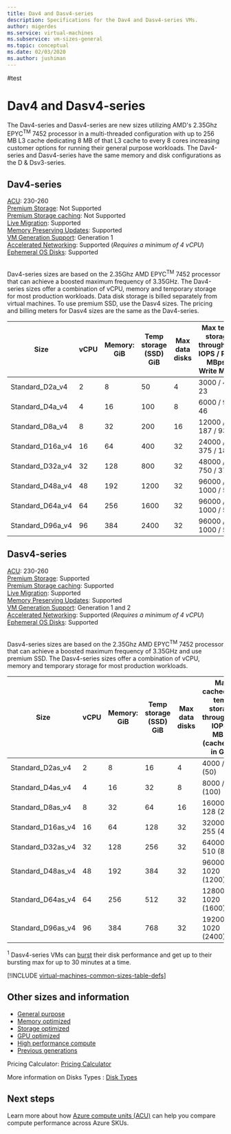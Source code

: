 ```yaml
---
title: Dav4 and Dasv4-series
description: Specifications for the Dav4 and Dasv4-series VMs.
author: migerdes
ms.service: virtual-machines
ms.subservice: vm-sizes-general
ms.topic: conceptual
ms.date: 02/03/2020
ms.author: jushiman
---
```

#test
# Dav4 and Dasv4-series

The Dav4-series and Dasv4-series are new sizes utilizing AMD's 2.35Ghz EPYC<sup>TM</sup> 7452 processor in a multi-threaded configuration with up to 256 MB L3 cache dedicating 8 MB of that L3 cache to every 8 cores increasing customer options for running their general purpose workloads. The Dav4-series and Dasv4-series have the same memory and disk configurations as the D & Dsv3-series.

## Dav4-series

[ACU](acu.md): 230-260<br>
[Premium Storage](premium-storage-performance.md): Not Supported<br>
[Premium Storage caching](premium-storage-performance.md): Not Supported<br>
[Live Migration](maintenance-and-updates.md): Supported<br>
[Memory Preserving Updates](maintenance-and-updates.md): Supported<br>
[VM Generation Support](generation-2.md): Generation 1<br>
[Accelerated Networking](../virtual-network/create-vm-accelerated-networking-cli.md): Supported (*Requires a minimum of 4 vCPU*)<br>
[Ephemeral OS Disks](ephemeral-os-disks.md): Supported <br>
<br>

Dav4-series sizes are based on the 2.35Ghz AMD EPYC<sup>TM</sup> 7452 processor that can achieve a boosted maximum frequency of 3.35GHz. The Dav4-series sizes offer a combination of vCPU, memory and temporary storage for most production workloads. Data disk storage is billed separately from virtual machines. To use premium SSD, use the Dasv4 sizes. The pricing and billing meters for Dasv4 sizes are the same as the Dav4-series.

| Size | vCPU | Memory: GiB | Temp storage (SSD) GiB | Max data disks | Max temp storage throughput: IOPS / Read MBps / Write MBps | Max NICs | Expected network bandwidth (Mbps) |
|-----|-----|-----|-----|-----|-----|-----|-----|
| Standard_D2a_v4 |  2  | 8  | 50  | 4  | 3000 / 46 / 23   | 2 | 800 |
| Standard_D4a_v4 |  4  | 16 | 100 | 8  | 6000 / 93 / 46   | 2 | 1600 |
| Standard_D8a_v4 |  8  | 32 | 200 | 16 | 12000 / 187 / 93 | 4 | 3200 |
| Standard_D16a_v4|  16 | 64 | 400 |32  | 24000 / 375 / 187 |8 | 6400 |
| Standard_D32a_v4|  32 | 128| 800 | 32 | 48000 / 750 / 375 |8 | 12800 |
| Standard_D48a_v4| 48 | 192| 1200 | 32 | 96000 / 1000 / 500 | 8 | 19200 |
| Standard_D64a_v4| 64 | 256 | 1600 | 32 | 96000 / 1000 / 500 | 8 | 25600 |
| Standard_D96a_v4| 96 | 384 | 2400 | 32 | 96000 / 1000 / 500 | 8 | 32000 |

## Dasv4-series

[ACU](acu.md): 230-260<br>
[Premium Storage](premium-storage-performance.md): Supported<br>
[Premium Storage caching](premium-storage-performance.md): Supported<br>
[Live Migration](maintenance-and-updates.md): Supported<br>
[Memory Preserving Updates](maintenance-and-updates.md): Supported<br>
[VM Generation Support](generation-2.md): Generation 1 and 2<br>
[Accelerated Networking](../virtual-network/create-vm-accelerated-networking-cli.md): Supported (*Requires a minimum of 4 vCPU*)<br>
[Ephemeral OS Disks](ephemeral-os-disks.md): Supported <br>
<br>

Dasv4-series sizes are based on the 2.35Ghz AMD EPYC<sup>TM</sup> 7452 processor that can achieve a boosted maximum frequency of 3.35GHz and use premium SSD. The Dasv4-series sizes offer a combination of vCPU, memory and temporary storage for most production workloads.

| Size | vCPU | Memory: GiB | Temp storage (SSD) GiB | Max data disks | Max cached and temp storage throughput: IOPS / MBps (cache size in GiB) | Max uncached disk throughput: IOPS / MBps |  Max burst uncached disk throughput: IOPS/MBps<sup>1</sup> | Max NICs | Expected network bandwidth (Mbps) |
|-----|-----|-----|-----|-----|-----|-----|-----|-----|-----|
| Standard_D2as_v4|2|8|16|4|4000 / 32 (50)|3200 / 48| 4000/200 | 2 | 800 |
| Standard_D4as_v4|4|16|32|8|8000 / 64 (100)|6400 / 96| 8000/200 |2 | 1600 |
| Standard_D8as_v4|8|32|64|16|16000 / 128 (200)|12800 / 192| 16000/400 |4 | 3200 |
| Standard_D16as_v4|16|64|128|32|32000 / 255 (400)|25600 / 384| 32000/800 |8 | 6400 |
| Standard_D32as_v4|32|128|256|32|64000 / 510 (800)|51200 / 768| 64000/1600 |8 | 12800 |
| Standard_D48as_v4|48|192|384|32|96000 / 1020 (1200)|76800 / 1148| 80000/2000 |8 | 19200 |
| Standard_D64as_v4|64|256|512|32|128000 / 1020 (1600)|80000 / 1200| 80000/2000 |8 | 25600 | 
| Standard_D96as_v4|96|384|768|32|192000 / 1020 (2400)|80000 / 1200| 80000/2000 |8 | 32000 |

<sup>1</sup>  Dasv4-series VMs can [burst](./disk-bursting.md) their disk performance and get up to their bursting max for up to 30 minutes at a time.

[!INCLUDE [virtual-machines-common-sizes-table-defs](../../includes/virtual-machines-common-sizes-table-defs.md)]

## Other sizes and information

- [General purpose](sizes-general.md)
- [Memory optimized](sizes-memory.md)
- [Storage optimized](sizes-storage.md)
- [GPU optimized](sizes-gpu.md)
- [High performance compute](sizes-hpc.md)
- [Previous generations](sizes-previous-gen.md)

Pricing Calculator: [Pricing Calculator](https://azure.microsoft.com/pricing/calculator/)

More information on Disks Types : [Disk Types](./disks-types.md#ultra-disk)

## Next steps

Learn more about how [Azure compute units (ACU)](acu.md) can help you compare compute performance across Azure SKUs.
